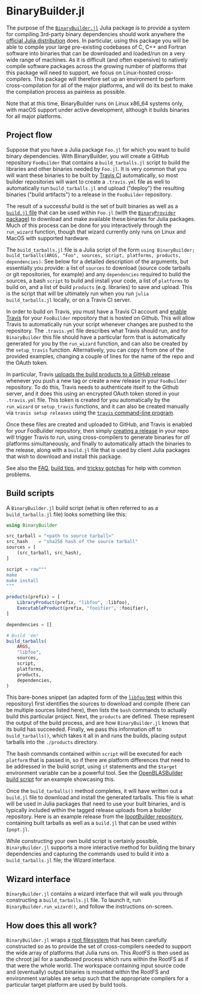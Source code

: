 # BinaryBuilder.jl

The purpose of the [`BinaryBuilder.jl`](https://github.com/JuliaPackaging/BinaryBuilder.jl) Julia package is to provide a system for compiling 3rd-party binary dependencies should work anywhere the [official Julia distribution](https://julialang.org/downloads) does.  In particular, using this package you will be able to compile your large pre-existing codebases of C, C++ and Fortran software into binaries that can be downloaded and loaded/run on a very wide range of machines.  As it is difficult (and often expensive) to natively compile software packages across the growing number of platforms that this package will need to support, we focus on Linux-hosted cross-compilers.  This package will therefore set up an environment to perform cross-compilation for all of the major platforms, and will do its best to make the compilation process as painless as possible.

Note that at this time, BinaryBuilder runs on Linux x86_64 systems only, with macOS support under active development, although it builds binaries for all major platforms.

## Project flow

Suppose that you have a Julia package `Foo.jl` for which you want to build binary dependencies.  With BinaryBuilder, you will create a GitHub repository `FooBuilder` that contains a `build_tarballs.jl` script to build the libraries and other binaries needed by `Foo.jl`.  It is very common that you will want these binaries to be built by [Travis CI](https://travis-ci.org/) automatically, so most builder repositories will want to create a `.travis.yml` file as well to automatically run `build_tarballs.jl` and upload ("deploy") the resulting binaries ("build artifacts") to a release in the `FooBuilder` repository.

The result of a successful build is the set of built binaries as well as a [`build.jl` file](https://github.com/JuliaPackaging/BinaryProvider.jl/blob/master/test/LibFoo.jl/deps/build.jl) that can be used within `Foo.jl` (with the [`BinaryProvider` package](https://github.com/JuliaPackaging/BinaryProvider.jl)) to download and make available these binaries for Julia packages.  Much of this process can be done for you interactively through the `run_wizard` function, though that wizard currently only runs on Linux and MacOS with supported hardware.

The `build_tarballs.jl` file is a Julia script of the form `using BinaryBuilder; build_tarballs(ARGS, "Foo", sources, script, platforms, products, dependencies)`.  See below for a detailed description of the arguments, but essentially you provide: a list of `sources` to download (source code tarballs or git repositories, for example) and any `dependencies` required to build the sources, a bash `script` to build and install your code, a list of `platforms` to build on, and a list of build `products` (e.g. libraries) to save and upload.  This is the script that will be ultimately run when you run `julia build_tarballs.jl` locally, or on a Travis CI server.

In order to build on Travis, you must have a Travis CI account and [enable Travis](https://docs.travis-ci.com/user/getting-started/) for your `FooBuilder` repository that is hosted on Github.  This will allow Travis to automatically run your script whenever changes are pushed to the repository.  The `.travis.yml` file describes what Travis should run, and for `BinaryBuilder` this file should have a particular form that is automatically generated for you by the `run_wizard` function, and can also be created by the `setup_travis` function.  Alternatively, you can copy it from one of the provided examples, changing a couple of lines for the name of the repo and the OAuth token.

In particular, Travis [uploads the build products to a GitHub release](https://docs.travis-ci.com/user/deployment/releases/) whenever you push a new tag or create a new release in your `FooBuilder` repository.  To do this, Travis needs to authenticate itself to the Github server, and it does this using an encrypted OAuth token stored in your `.travis.yml` file.   This token is created for you automatically by the `run_wizard` or `setup_travis` functions, and it can also be created manually via `travis setup releases` using the [`travis` command-line program](https://github.com/travis-ci/travis.rb#installation).

Once these files are created and uploaded to GitHub, and Travis is enabled for your FooBuilder repository, then simply [creating a release](https://help.github.com/articles/creating-releases/) in your repo will trigger Travis to run, using cross-compilers to generate binaries for *all* platforms simultaneously, and finally to automatically attach the binaries to the release, along with a `build.jl` file that is used by client Julia packages that wish to download and install this package.

See also the [FAQ](FAQ.md), [build tips](build_tips.md), and [tricksy gotchas](tricksy_gotchas.md) for help with common problems.

## Build scripts

A `BinaryBuilder.jl` build script (what is often referred to as a `build_tarballs.jl` file) looks something like this:

```julia
using BinaryBuilder

src_tarball = "<path to source tarball>"
src_hash    = "sha256 hash of the source tarball"
sources = [
    (src_tarball, src_hash),
]

script = raw"""
make
make install
"""

products(prefix) = [
    LibraryProduct(prefix, "libfoo", :libfoo),
    ExecutableProduct(prefix, "fooifier", :fooifier),
]

dependencies = []

# Build 'em!
build_tarballs(
    ARGS,
    "libfoo",
    sources,
    script,
    platforms,
    products,
    dependencies,
)
```

This bare-bones snippet (an adapted form of the [`libfoo` test](../../test/build_libfoo_tarballs.jl) within this repository) first identifies the sources to download and compile (there can be multiple sources listed here), then lists the `bash` commands to actually build this particular project.  Next, the `products` are defined.  These represent the output of the build process, and are how `BinaryBuilder.jl` knows that its build has succeeded.  Finally, we pass this information off to `build_tarballs()`, which takes it all in and runs the builds, placing output tarballs into the `./products` directory.

The bash commands contained within `script` will be executed for each `platform` that is passed in, so if there are platform differences that need to be addressed in the build script, using `if` statements and the `$target` environment variable can be a powerful tool.  See the [OpenBLASBuilder build script](https://github.com/staticfloat/OpenBLASBuilder/blob/master/build_tarballs.jl) for an example showcasing this.

Once the `build_tarballs()` method completes, it will have written out a `build.jl` file to download and install the generated tarballs.  This file is what will be used in Julia packages that need to use your built binaries, and is typically included within the tagged release uploads from a builder repository.  Here is an example release from the [IpoptBuilder repository](https://github.com/staticfloat/IpoptBuilder/releases/tag/v3.12.8-9), containing built tarballs as well as a `build.jl` that can be used within `Ipopt.jl`.

While constructing your own build script is certainly possible, `BinaryBuilder.jl` supports a more interactive method for building the binary dependencies and capturing the commands used to build it into a `build_tarballs.jl` file; the Wizard interface.

## Wizard interface

`BinaryBuilder.jl` contains a wizard interface that will walk you through constructing a `build_tarballs.jl` file.  To launch it, run `BinaryBuilder.run_wizard()`, and follow the instructions on-screen.

## How does this all work?

`BinaryBuilder.jl` wraps a [root filesystem](rootfs.md) that has been carefully constructed so as to provide the set of cross-compilers needed to support the wide array of platforms that Julia runs on.  This _RootFS_ is then used as the chroot jail for a sandboxed process which runs within the RootFS as if that were the whole world.  The workspace containing input source code and (eventually) output binaries is mounted within the RootFS and environment variables are setup such that the appropriate compilers for a particular target platform are used by build tools.
